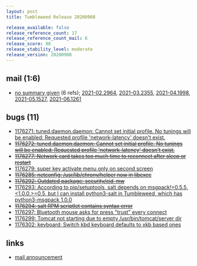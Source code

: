 ```yaml
---
layout: post
title: Tumbleweed Release 20200908

release_available: false
release_reference_count: 17
release_reference_count_mail: 6
release_score: 88
release_stability_level: moderate
release_version: 20200908
---
```


## mail (1:6)

- [no summary given](https://github.com/boombatower/tumbleweed-review/issues/10) (6 refs); [2021-02.2964](https://github.com/boombatower/tumbleweed-review/issues/10), [2021-03.2355](https://github.com/boombatower/tumbleweed-review/issues/10), [2021-04.1998](https://github.com/boombatower/tumbleweed-review/issues/10), [2021-05.1527](https://github.com/boombatower/tumbleweed-review/issues/10), [2021-06.1261](https://github.com/boombatower/tumbleweed-review/issues/10)

## bugs (11)

<!--more-->

- [1176271: tuned.daemon.daemon: Cannot set initial profile. No tunings will be enabled: Requested profile 'network-latency' doesn't exist.](https://bugzilla.opensuse.org/show_bug.cgi?id=1176271)
- ~~[1176272: tuned.daemon.daemon: Cannot set initial profile. No tunings will be enabled: Requested profile 'network-latency' doesn't exist.](https://bugzilla.opensuse.org/show_bug.cgi?id=1176272)~~
- ~~[1176277: Network card takes too much time to reconnect after sleep or restart](https://bugzilla.opensuse.org/show_bug.cgi?id=1176277)~~
- [1176279: super key activate menu only on second screen](https://bugzilla.opensuse.org/show_bug.cgi?id=1176279)
- ~~[1176285: netconfig: /usr/lib/chrony/helper now in libexec](https://bugzilla.opensuse.org/show_bug.cgi?id=1176285)~~
- ~~[1176292: Outdated package: security/eid-mw](https://bugzilla.opensuse.org/show_bug.cgi?id=1176292)~~
- [1176293: According to pip/setuptools, salt depends on msgpack!=0.5.5,<1.0.0,>=0.5, but I can install python3-salt in Tumbleweed, which has python3-msgpack 1.0.0](https://bugzilla.opensuse.org/show_bug.cgi?id=1176293)
- ~~[1176294: salt RPM scriptlet contains syntax error](https://bugzilla.opensuse.org/show_bug.cgi?id=1176294)~~
- [1176297: Bluetooth mouse asks for press "trust" every connect](https://bugzilla.opensuse.org/show_bug.cgi?id=1176297)
- [1176299: Tomcat not starting due to empty /usr/bin/tomcat/server dir](https://bugzilla.opensuse.org/show_bug.cgi?id=1176299)
- [1176302: keyboard: Switch kbd keyboard defaults to xkb based ones](https://bugzilla.opensuse.org/show_bug.cgi?id=1176302)



## links

- [mail announcement](https://github.com/boombatower/tumbleweed-review/issues/10)
